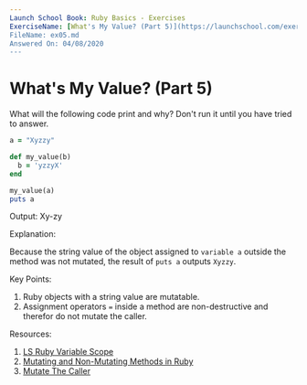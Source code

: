 ```yaml
---
Launch School Book: Ruby Basics - Exercises
ExerciseName: [What's My Value? (Part 5)](https://launchschool.com/exercises/ae4a1add)
FileName: ex05.md
Answered On: 04/08/2020
---
```


# What's My Value? (Part 5)

What will the following code print and why? Don't run it until you have 
tried to answer.

```ruby
a = "Xyzzy"

def my_value(b)
  b = 'yzzyX'
end

my_value(a)
puts a
```
Output: Xy-zy

Explanation: 

Because the string value of the object assigned to `variable a` outside the method 
was not mutated, the result of `puts a` outputs `Xyzzy`.

Key Points: 

1. Ruby objects with a string value are mutatable. 
2. Assignment operators `=` inside a method are non-destructive and therefor do not 
mutate the caller.

Resources:

1. [LS Ruby Variable Scope](https://launchschool.com/books/ruby/read/variables#variablescope)
2. [Mutating and Non-Mutating Methods in Ruby](https://launchschool.com/blog/mutating-and-non-mutating-methods)
3. [Mutate The Caller](https://medium.com/@anacasilva/mutate-the-caller-bf01d90c15a6)